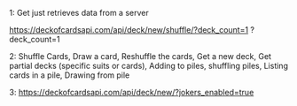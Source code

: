 1:
Get just retrieves data from a server

https://deckofcardsapi.com/api/deck/new/shuffle/?deck_count=1
?deck_count=1

2:
Shuffle Cards,
Draw a card,
Reshuffle the cards,
Get a new deck,
Get partial decks (specific suits or cards),
Adding to piles,
shuffling piles,
Listing cards in a pile,
Drawing from pile

3:
https://deckofcardsapi.com/api/deck/new/?jokers_enabled=true



